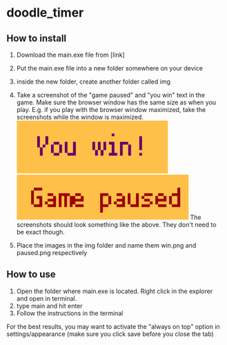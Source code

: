 # doodle_timer

## How to install

1. Download the main.exe file from [link]
2. Put the main.exe file into a new folder somewhere on your device
3. inside the new folder, create another folder called img
4. Take a screenshot of the "game paused" and "you win" text in the game. Make sure the browser window has the same size as when you play. E.g. if you play with the browser window maximized, take the screenshots while the window is maximized.
![win](img/win.png)
![pause](img/pause.png)
The screenshots should look something like the above. They don't need to be exact though.

5. Place the images in the img folder and name them win.png and paused.png respectively

## How to use

1. Open the folder where main.exe is located. Right click in the explorer and open in terminal.
2. type main and hit enter
3. Follow the instructions in the terminal

For the best results, you may want to activate the "always on top" option in settings/appearance (make sure you click save before you close the tab)
